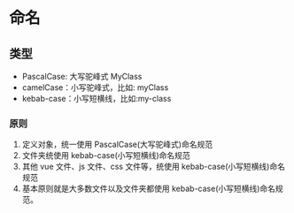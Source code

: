 # 命名

## 类型

- PascalCase: 大写驼峰式 MyClass
- camelCase：小写驼峰式，比如: myClass
- kebab-case：小写短横线，比如:my-class

### 原则
1. 定义对象，统一使用 PascalCase(大写驼峰式)命名规范
2. 文件夹统使用 kebab-case(小写短横线)命名规范
3. 其他 vue 文件、js 文件、css 文件等，统使用 kebab-case(小写短横线)命名规范
4. 基本原则就是大多数文件以及文件夹都使用 kebab-case(小写短横线)命名规范。
